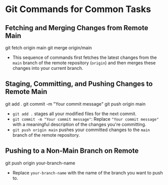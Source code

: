 # Git Commands for Common Tasks

## Fetching and Merging Changes from Remote Main
git fetch origin main
git merge origin/main
- This sequence of commands first fetches the latest changes from the `main` branch of the remote repository (`origin`) and then merges these changes into your current branch.

## Staging, Committing, and Pushing Changes to Remote Main
git add .
git commit -m "Your commit message"
git push origin main
- `git add .` stages all your modified files for the next commit.
- `git commit -m "Your commit message"`: Replace `"Your commit message"` with a meaningful description of the changes you're committing.
- `git push origin main` pushes your committed changes to the `main` branch of the remote repository.

## Pushing to a Non-Main Branch on Remote
git push origin your-branch-name
- Replace `your-branch-name` with the name of the branch you want to push to.
